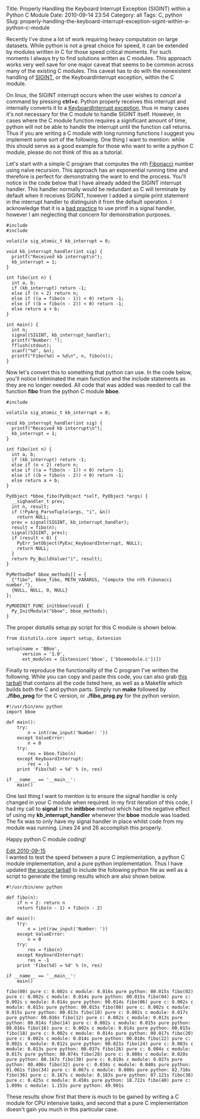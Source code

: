 Title: Properly Handling the Keyboard Interrupt Exception (SIGINT) within a Python C Module
Date: 2010-09-14 23:54
Category: all
Tags: C, python
Slug: properly-handling-the-keyboard-interrupt-exception-sigint-within-a-python-c-module

Recently I've done a lot of work requiring heavy computation on large
datasets. While python is not a great choice for speed, it can be
extended by modules written in C for those speed critical moments. For
such moments I always try to find solutions written as C modules. This
approach works very well save for one major caveat that seems to be
common across many of the existing C modules. This caveat has to do with
the nonexistent handling of [SIGINT][], or the KeyboardInterrupt
exception, within the C module.

On linux, the SIGINT interrupt occurs when the user wishes to *cancel* a
command by pressing **ctrl+c**. Python properly receives this interrupt
and internally converts it to a [KeyboardInterrupt exception,][] thus in
many cases it's not necessary for the C module to handle SIGINT itself.
However, in cases where the C module function requires a significant
amount of time, python will not be able to handle the interrupt until
the function call returns. Thus if you are writing a C module with long
running functions I suggest you implement some sort of the following.
One thing I want to mention: while this should serve as a good example
for those who want to write a python C module, please do not think of
this as a tutorial.

Let's start with a simple C program that computes the nth [Fibonacci][]
number using naïve recursion. This approach has an exponential running
time and therefore is perfect for demonstrating the want to end the
process. You'll notice in the code below that I have already added the
SIGINT interrupt handler. This handler normally would be redundant as C
will terminate by default when it receives SIGINT, however I added a
simple print statement in the interrupt handler to distinguish it from
the default operation. I acknowledge that it is a [bad practice][] to
use printf in a signal handler, however I am neglecting that concern for
demonstration purposes.

~~~~ {lang="c" line="1"}
#include 
#include 

volatile sig_atomic_t kb_interrupt = 0;

void kb_interrupt_handler(int sig) {
  printf("Received kb interrupt\n");
  kb_interrupt = 1;
}

int fibo(int n) {
  int a, b;
  if (kb_interrupt) return -1;
  else if (n < 2) return n;
  else if ((a = fibo(n - 1)) < 0) return -1;
  else if ((b = fibo(n - 2)) < 0) return -1;
  else return a + b;
}

int main() {
  int n;
  signal(SIGINT, kb_interrupt_handler);
  printf("Number: ");
  fflush(stdout);
  scanf("%d", &n);
  printf("Fibo(%d) = %d\n", n, fibo(n));
}
~~~~

Now let's convert this to something that python can use. In the code
below, you'll notice I eliminated the main function and the include
statements as they are no longer needed. All code that was added was
needed to call the function **fibo** from the python C module **bboe**.

~~~~ {lang="python" line="1"}
#include 

volatile sig_atomic_t kb_interrupt = 0;

void kb_interrupt_handler(int sig) {
  printf("Received kb interrupt\n");
  kb_interrupt = 1;
}

int fibo(int n) {
  int a, b;
  if (kb_interrupt) return -1;
  else if (n < 2) return n;
  else if ((a = fibo(n - 1)) < 0) return -1;
  else if ((b = fibo(n - 2)) < 0) return -1;
  else return a + b;
}

PyObject *bboe_fibo(PyObject *self, PyObject *args) {
  __sighandler_t prev;
  int n, result;
  if (!PyArg_ParseTuple(args, "i", &n))
    return NULL;
  prev = signal(SIGINT, kb_interrupt_handler);
  result = fibo(n);
  signal(SIGINT, prev);
  if (result < 0) {
    PyErr_SetObject(PyExc_KeyboardInterrupt, NULL);
    return NULL;
  }
  return Py_BuildValue("i", result);
}

PyMethodDef bboe_methods[] = {
  {"fibo", bboe_fibo, METH_VARARGS, "Compute the nth Fibonacci number."},
  {NULL, NULL, 0, NULL}
};

PyMODINIT_FUNC initbboe(void) {
  Py_InitModule("bboe", bboe_methods);
}
~~~~

The proper distutils setup.py script for this C module is shown below.

~~~~ {lang="python" line="1"}
from distutils.core import setup, Extension

setup(name = 'BBoe',
      version = '1.0',
      ext_modules = [Extension('bboe', ['bboemodule.c'])])
~~~~

Finally to reproduce the functionality of the C program I've written the
following. While you can copy and paste this code, you can also grab
[this tarball][] that contains all the code listed here, as well as a
Makefile which builds both the C and python parts. Simply run **make**
followed by **./fibo\_prog** for the C version, or **./fibo\_prog.py**
for the python version.

~~~~ {lang="python" line="1"}
#!/usr/bin/env python
import bboe

def main():
    try:
        n = int(raw_input('Number: '))
    except ValueError:
        n = 0
    try:
        res = bboe.fibo(n)
    except KeyboardInterrupt:
        res = -1
    print 'Fibo(%d) = %d' % (n, res)

if __name__ == '__main__':
    main()
~~~~

One last thing I want to mention is to ensure the signal handler is only
changed in your C module when required. In my first iteration of this
code, I had my call to **signal** in the **initbboe** method which had
the negative effect of using my **kb\_interrupt\_handler** whenever the
**bboe** module was loaded. The fix was to only have my signal handler
in place whilst code from my module was running. Lines 24 and 26
accomplish this properly.

Happy python C module coding!

<ins datetime="2010-09-15T22:13:25+00:00">Edit 2010-09-15</ins>  
I wanted to test the speed between a pure C implementation, a python C
module implementation, and a pure python implementation. Thus I have
updated [the source tarball][this tarball] to include the following
python file as well as a script to generate the timing results which are
also shown below.

~~~~ {lang="python" line="1"}
#!/usr/bin/env python

def fibo(n):
    if n < 2: return n
    return fibo(n - 1) + fibo(n - 2)    

def main():
    try:
        n = int(raw_input('Number: '))
    except ValueError:
        n = 0
    try:
        res = fibo(n)
    except KeyboardInterrupt:
        res = -1
    print 'Fibo(%d) = %d' % (n, res)

if __name__ == '__main__':
    main()
~~~~

`fibo(00) pure c: 0.002s c module: 0.016s pure python: 00.015s fibo(02) pure c: 0.002s c module: 0.014s pure python: 00.015s fibo(04) pure c: 0.002s c module: 0.014s pure python: 00.014s fibo(06) pure c: 0.002s c module: 0.015s pure python: 00.015s fibo(08) pure c: 0.002s c module: 0.015s pure python: 00.013s fibo(10) pure c: 0.002s c module: 0.017s pure python: 00.016s fibo(12) pure c: 0.002s c module: 0.013s pure python: 00.014s fibo(14) pure c: 0.002s c module: 0.015s pure python: 00.016s fibo(16) pure c: 0.002s c module: 0.014s pure python: 00.015s fibo(18) pure c: 0.002s c module: 0.014s pure python: 00.017s fibo(20) pure c: 0.002s c module: 0.014s pure python: 00.018s fibo(22) pure c: 0.002s c module: 0.012s pure python: 00.021s fibo(24) pure c: 0.003s c module: 0.013s pure python: 00.037s fibo(26) pure c: 0.004s c module: 0.017s pure python: 00.074s fibo(28) pure c: 0.008s c module: 0.020s pure python: 00.167s fibo(30) pure c: 0.018s c module: 0.027s pure python: 00.406s fibo(32) pure c: 0.034s c module: 0.040s pure python: 01.061s fibo(34) pure c: 0.067s c module: 0.080s pure python: 02.716s fibo(36) pure c: 0.167s c module: 0.183s pure python: 07.121s fibo(38) pure c: 0.425s c module: 0.450s pure python: 18.722s fibo(40) pure c: 1.099s c module: 1.153s pure python: 49.901s`

These results show first that there is much to be gained by writing a C
module for CPU intensive tasks, and second that a pure C implementation
doesn't gain you much in this particular case.

  [SIGINT]: http://en.wikipedia.org/wiki/SIGINT_(POSIX)
  [KeyboardInterrupt exception,]: http://docs.python.org/library/exceptions.html#exceptions.KeyboardInterrupt
  [Fibonacci]: http://en.wikipedia.org/wiki/Fibonacci_number
  [bad practice]: http://linux.die.net/man/2/signal
  [this tarball]: /wordpress/wp-content/uploads/2010/09/bboe_module.tgz
